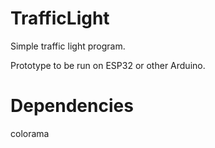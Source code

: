 # TrafficLight

Simple traffic light program.

Prototype to be run on ESP32 or other Arduino.


# Dependencies

colorama
